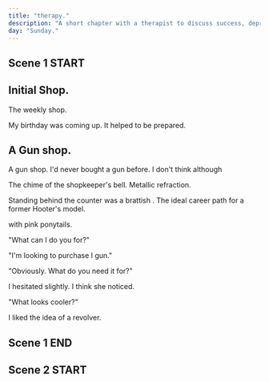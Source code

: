 ```yaml
---
title: "therapy."
description: "A short chapter with a therapist to discuss success, depression and potential bipolar."
day: "Sunday."
---
```


## Scene 1 START

## Initial Shop.

The weekly shop.

My birthday was coming up. It helped to be prepared.

## A Gun shop.

A gun shop. I'd never bought a gun before. I don't think  although




The chime of the shopkeeper's bell. Metallic refraction.





Standing behind the counter was a brattish  . The ideal career path for a former Hooter's model.

with pink ponytails.

"What can I do you for?"

"I'm looking to purchase I gun."

"Obviously. What do you need it for?"

I hesitated slightly. I think she noticed.

"What looks cooler?"

I liked the idea of a revolver.


## Scene 1 END

####

## Scene 2 START
